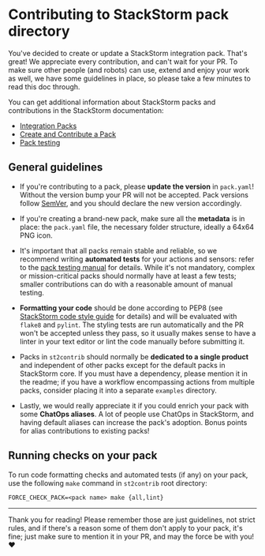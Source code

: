 # Contributing to StackStorm pack directory

You've decided to create or update a StackStorm integration pack. That's great!
We appreciate every contribution, and can't wait for your PR. To make sure other
people (and robots) can use, extend and enjoy your work as well, we have some
guidelines in place, so please take a few minutes to read this doc through.

You can get additional information about StackStorm packs and contributions
in the StackStorm documentation:

- [Integration Packs](https://docs.stackstorm.com/packs.html)
- [Create and Contribute a Pack](https://docs.stackstorm.com/reference/packs.html)
- [Pack testing](https://docs.stackstorm.com/development/pack_testing.html)

## General guidelines

* If you're contributing to a pack, please __update the version__ in `pack.yaml`!
  Without the version bump your PR will not be accepted. Pack versions follow
  [SemVer](http://semver.org/), and you should declare the new version
  accordingly.

* If you're creating a brand-new pack, make sure all the __metadata__ is in place:
  the `pack.yaml` file, the necessary folder structure, ideally a 64x64 PNG icon.

* It's important that all packs remain stable and reliable, so we recommend
  writing __automated tests__ for your actions and sensors: refer to the
  [pack testing manual](https://docs.stackstorm.com/development/pack_testing.html)
  for details. While it's not mandatory, complex or mission-critical packs should
  normally have at least a few tests; smaller contributions can do with
  a reasonable amount of manual testing.

* __Formatting your code__ should be done according to PEP8 (see
  [StackStorm code style guide](https://docs.stackstorm.com/development/index.html#code-style-guide)
  for details) and will be evaluated with `flake8` and `pylint`. The styling tests
  are run automatically and the PR won't be accepted unless they pass, so it usually
  makes sense to have a linter in your text editor or lint the code manually before
  submitting it.

* Packs in `st2contrib` should normally be __dedicated to a single product__
  and independent of other packs except for the default packs in StackStorm core.
  If you must have a dependency, please mention it in the readme; if you have a
  workflow encompassing actions from multiple packs, consider placing it into a
  separate `examples` directory.

* Lastly, we would really appreciate it if you could enrich your pack with some
  __ChatOps aliases__. A lot of people use ChatOps in StackStorm, and having default
  aliases can increase the pack's adoption. Bonus points for alias contributions
  to existing packs!

## Running checks on your pack

To run code formatting checks and automated tests (if any) on your pack,
use the following `make` command in `st2contrib` root directory:

```
FORCE_CHECK_PACK=<pack name> make {all,lint}
```

---

Thank you for reading! Please remember those are just guidelines, not strict rules,
and if there's a reason some of them don't apply to your pack, it's fine;
just make sure to mention it in your PR, and may the force be with you! :heart:
